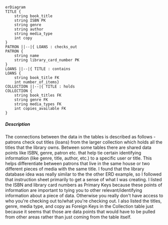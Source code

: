 ```mermaid
erDiagram
TITLE {
    string book_title
    string ISBN PK
    string genre
    string author
    string media_type
    int copy
}
PATRON ||--|{ LOANS : checks_out
PATRON {
    string name
    string library_card_number PK
}
LOANS ||--|{ TITLE : contains
LOANS {
    string book_title FK
    int number_of_items}
COLLECTION ||--|{ TITLE : holds
COLLECTION {
    string book_titles FK
    string genre FK
    string media_types FK
    int copies_available FK
}
```

##### Description  
The connections between the data in the tables is described as follows - patrons check out titles (loans) from the larger collection which holds all the titles that the library owns. Between some tables there are shared data points like ISBN, genre, patron etc. that help tie certain identifying information (like genre, title, author, etc.) to a specific user or title. This helps differentiate between patrons that live in the same house or two different pieces of media with the same title. I found that the library database idea was really similar to the the other ERD example, so I followed that instruction sheet primarily to get a sense of what I was creating. I listed the ISBN and library card numbers as Primary Keys because these points of information are important to tying you to other relevant/identifying information about a piece of data. Otherwise you really don't have access to who you're checking out to/what you're checking out. I also listed the titles, genre, media type, and copy as Foreign Keys in the Collection table just because it seems that those are data points that would have to be pulled from other areas rather than just coming from the table itself.